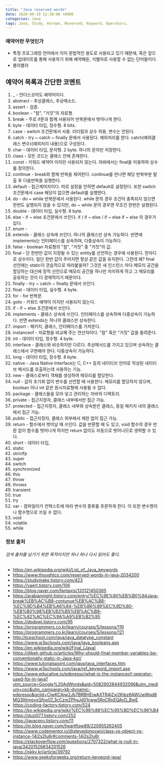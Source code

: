 ```yaml
---
title: "Java reserved words"
date: 2020-09-19 12:30:00 +0900
categories: Java
tags: Java, Study, Korean, Reserved, Keyword, Operators,
---
```

### 예약어란 무엇인가
- 특정 프로그래밍 언어에서 이미 문법적인 용도로 사용되고 있기 때문에, 혹은 앞으로 업데이트를 통해 사용하기 위해 예약해둔, 식별자로 사용할 수 없는 단어들이다.
- 블라블라

## 예약어 목록과 간단한 코멘트

1. _ - 언더스코어도 예약어이다.
2. abstract - 추상클래스, 추상메소드.
3. assert - 검증.
4. boolean - "참", "거짓"의 자료형.
5. break - 주로 if문과 함께 사용되어 반복문에서 벗어나게 한다.
6. byte - 데이터 타입, 정수형. 8 bits.
7. case - switch 조건문에서 사용. 리터럴과 상수 허용, 변수는 안된다.
8. catch - try ~ catch ~ finally 문에서 사용된다. 예외처리를 한다. catch(예외클래스 변수){예외처리 내용}으로 구성된다.
9. char - 데이터 타입, 문자형. 2 byte. 하나의 문자만 저장한다.
10. class - 모든 코드는 클래스 안에 존재한다.
11. const  - 키워드 예약어 이지만 사용되지 않는다. 자바에서는 final을 이용하여 상수를 정의한다.
12. continue - break와 함께 반복을 제어한다. continue를 만나면 해당 반복부분 탈출 후 다음반복을 실행한다.
13. default - 접근제어자이다. 따로 설정을 안하면 default로 설정된다. 또한 switch 조건문에서 case 해당이 없으면 default를 실행한다.
14. do - do ~ while 반복문에서 사용된다. while 문의 경우 조건이 충족되지 않으면 한번도 실행되지 않을 수 있지만, do ~ while 문의 경우엔 무조건 한번은 실행된다.
15. double - 데이터 타입, 실수형. 8 byte.
16. else - if ~ else 조건문에서 쓰인다. if / if ~ else / if ~ else if ~ else 의 경우가 있다.
17. enum - 
18. extends - 클래스 상속에 쓰인다. 하나의 클래스만 상속 가능하다. 반면에 implements는 인터페이스를 상속하며, 다중상속이 가능하다.
19. false - boolean 자료형의 "참", "거짓" 중 "거짓"의 값.
20. final - 단 한번만 값이 지정될 수 있는 entity를 선언하는 경우에 사용된다. 한마디로 상수이다. 일단 한번 값이 주어지면 항상 같은 값을 유지한다. 그런데 왜? final 선언에는 static이 관습적으로 따라붙을까? 그것은 새 인스턴스 마다 메모리 공간을 할당하는 대신에 정적 선언으로 메모리 공간을 하나만 차지하게 하고 그 메모리를 공유하는 것이 더 경제적이기 때문이다.
21. finally - try ~ catch ~ finally 문에서 쓰인다.
22. float - 데이터 타입, 실수형. 4 byte.
23. for - for 반복문.
24. goto - 키워드 예약어 이지만 사용되지 않는다.
25. if - if ~ else 조건문에서 쓰인다.
26. implements - 클래스 상속에 쓰인다. 인터페이스를 상속하며 다중상속이 가능하다. 반면 extends는 하나의 클래스만 상속한다.
27. import - 패키지, 클래스, 인터페이스를 가져온다.
28. instanceof - 자료형을 비교해 주는 연산자이다. "참" 혹은 "거짓" 값을 돌려준다.
29. int - 데이터 타입, 정수형. 4 byte.
30. interface - 클래스와 비슷하지만 다르다. 추상메서드를 가지고 있으며 상속하는 클래스에서 구현해야 한다. 다중상속이 가능하다.
31. long - 데이터 타입, 정수형. 8 byte.
32. native - Java Native Interface는 C, C++ 등의 네이티브 언어로 작성된 네이티브 메서드를 호출하는데 사용하는 기능.
33. new - 클래스로부터 객체를 생성하여 메모리를 할당한다.
34. null - 값의 초기화 없이 변수를 선언할 때 사용한다. 메모리를 할당하지 않으며, boolean 이나 int 같은 원시자료형에 사용될 수 없다.
35. package - 클래스들을 모아 넣고 관리하는 자바의 디렉토리.
36. private - 접근지정자, 클래스 내부에서만 접근 가능.
37. protected - 접근지정자, 클래스 내부와 상속받은 클래스, 동일 패키지 내의 클래스에서 접근 가능.
38. public - 접근지정자, 클래스 외부에서 제한 없이 접근 가능.
39. return - 함수에서 벗어날 때 쓰인다. 값을 반환할 때 도 있고, void 함수의 경우 반환 없이 함수를 벗어나게 하지만 return 없이도 자동으로 벗어나므로 생략할 수 있다.
40. short - 데이터 타입, 
41. static  
42. strictfp  
43. super  
44. switch  
45. synchronized
46. this  
47. throw  
48. throws  
49. transient  
50. true  
51. try
52. var - 컴파일러가 컨텍스트에 따라 변수의 종류를 추론하게 한다. 이 또한 변수명이나 함수명으로 쓰일 수 없다.
53. void  
54. volatile  
55. while  

### 정보 출처
###### 검색 출처를 남기기 위한 목적이지만 하나 하나 다시 읽어도 좋다.
- https://en.wikipedia.org/wiki/List_of_Java_keywords
- https://www.thoughtco.com/reserved-words-in-java-2034200
- https://studymake.tistory.com/423
- https://vaert.tistory.com/106
- https://blog.naver.com/fantaxis/120121450365
- https://arabiannight.tistory.com/entry/%EC%9E%90%EB%B0%94Java-break%EB%AC%B8-contunue%EB%AC%B8-%EC%9D%B4%EB%A6%84-%EB%B6%99%EC%9D%80-%EB%B0%98%EB%B3%B5%EB%AC%B8-%EC%82%AC%EC%9A%A9%EB%B2%95
- https://dpdpwl.tistory.com/95
- https://programmers.co.kr/learn/courses/5/lessons/119
- https://programmers.co.kr/learn/courses/5/lessons/121
- http://tcpschool.com/java/java_datatype_constant
- https://www.w3schools.com/java/java_booleans.asp
- https://en.wikipedia.org/wiki/Final_(Java)
- https://djkeh.github.io/articles/Why-should-final-member-variables-be-conventionally-static-in-Java-kor/
- https://www.tutorialspoint.com/java/java_interfaces.htm
- https://www.w3schools.com/java/ref_keyword_import.asp
- https://www.educative.io/edpresso/what-is-the-instanceof-operator-used-for-in-java?utm_source=Google%20AdWords&aid=5082902844932096&utm_medium=cpc&utm_campaign=kb-dynamic-edpresso&gclid=CjwKCAjw2Jb7BRBHEiwAXTR4jZxj2Kjbz6AWUwWqd8MQ3llitmgyxQfpx07_3cCzmZPhyJd01cww5RoCRnEQAvD_BwE
- https://coding-factory.tistory.com/524
- https://ko.wikipedia.org/wiki/%EC%98%88%EC%95%BD%EC%96%B4
- https://duzi077.tistory.com/252
- https://javacpro.tistory.com/11
- https://m.blog.naver.com/heartflow89/220955262405
- https://www.codementor.io/@stevedonovan/class-vs-object-vs-instance-14i2s2lu6r#comments-14i2s2lu6r
- https://stackoverflow.com/questions/2707322/what-is-null-in-java/34201526#34201526
- https://okky.kr/article/39792
- https://www.geeksforgeeks.org/return-keyword-java/